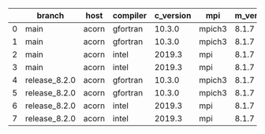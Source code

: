 |    | branch        | host   | compiler   | c_version   | mpi    | m_version   | o_g   | os    | build   |   u_pass |   u_fail |   s_pass |   s_fail |   e_pass |   e_fail |   nuopc_pass |   nuopc_fail | artifacts_hash                                                                                             | modified            |
|----|---------------|--------|------------|-------------|--------|-------------|-------|-------|---------|----------|----------|----------|----------|----------|----------|--------------|--------------|------------------------------------------------------------------------------------------------------------|---------------------|
|  0 | main          | acorn  | gfortran   | 10.3.0      | mpich3 | 8.1.7       | O     | Linux | Pass    |     8926 |        0 |       49 |        0 |       80 |        0 |           50 |            0 | [artifacts](https://github.com/esmf-org/esmf-test-artifacts/tree/99885790caa51544d317ccd541cebc711ccb2083) | 02/28/2022_21:15:14 |
|  1 | main          | acorn  | gfortran   | 10.3.0      | mpich3 | 8.1.7       | g     | Linux | Pass    |     8926 |        0 |       49 |        0 |       80 |        0 |           50 |            0 | [artifacts](https://github.com/esmf-org/esmf-test-artifacts/tree/08591d94a2c5d02b77e090f76a368ea85223cd69) | 02/28/2022_21:15:14 |
|  2 | main          | acorn  | intel      | 2019.3      | mpi    | 8.1.7       | O     | Linux | Pass    |     8926 |        0 |       49 |        0 |       80 |        0 |           50 |            0 | [artifacts](https://github.com/esmf-org/esmf-test-artifacts/tree/c257a4c490a92a0476c95d473688dbec00786b45) | 02/28/2022_21:15:14 |
|  3 | main          | acorn  | intel      | 2019.3      | mpi    | 8.1.7       | g     | Linux | Pass    |     8926 |        0 |       49 |        0 |       80 |        0 |           50 |            0 | [artifacts](https://github.com/esmf-org/esmf-test-artifacts/tree/55bb91150d1509d08ee579b935d6f4ff24b9eb85) | 02/28/2022_21:15:14 |
|  4 | release_8.2.0 | acorn  | gfortran   | 10.3.0      | mpich3 | 8.1.7       | O     | Linux | Pass    |     8926 |        0 |       49 |        0 |       80 |        0 |           50 |            0 | [artifacts](https://github.com/esmf-org/esmf-test-artifacts/tree/18986ed03f86e8b2ca403368537a8e1766f3189a) | 02/28/2022_21:15:14 |
|  5 | release_8.2.0 | acorn  | gfortran   | 10.3.0      | mpich3 | 8.1.7       | g     | Linux | Pass    |     8926 |        0 |       49 |        0 |       80 |        0 |           50 |            0 | [artifacts](https://github.com/esmf-org/esmf-test-artifacts/tree/818ce84f5700bbe7321693e09f730e07973b97f2) | 02/28/2022_21:15:14 |
|  6 | release_8.2.0 | acorn  | intel      | 2019.3      | mpi    | 8.1.7       | O     | Linux | Pass    |     8926 |        0 |       49 |        0 |       80 |        0 |           50 |            0 | [artifacts](https://github.com/esmf-org/esmf-test-artifacts/tree/4c92a3426d458a306f422f77640b0e28b2b5ba44) | 02/28/2022_21:15:14 |
|  7 | release_8.2.0 | acorn  | intel      | 2019.3      | mpi    | 8.1.7       | g     | Linux | Pass    |     8926 |        0 |       49 |        0 |       80 |        0 |           50 |            0 | [artifacts](https://github.com/esmf-org/esmf-test-artifacts/tree/0aca6bd6d4b0131e49b4ccf3298e6613cf7850d8) | 02/28/2022_21:15:14 |